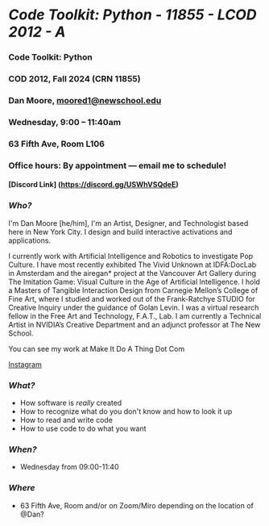 #  ___Code Toolkit: Python - 11855 - LCOD 2012 - A___

### Code Toolkit: Python
### COD 2012, Fall 2024 (CRN 11855)
### Dan Moore, moored1@newschool.edu
### Wednesday, 9:00 – 11:40am
### 63 Fifth Ave, Room L106
### Office hours: By appointment — email me to schedule!

#### [Discord Link] (https://discord.gg/USWhVSQdeE)

### _Who?_
I'm Dan Moore [he/him], I'm an Artist, Designer, and Technologist based here in New York City. I design and build interactive activations and applications.

I currently work with Artificial Intelligence and Robotics to investigate Pop Culture. I have most recently exhibited The Vivid Unknown at IDFA:DocLab in Amsterdam and the airegan* project at the Vancouver Art Gallery during The Imitation Game: Visual Culture in the Age of Artificial Intelligence. I hold a Masters of Tangible Interaction Design from Carnegie Mellon’s College of Fine Art, where I studied and worked out of the Frank-Ratchye STUDIO for Creative Inquiry under the guidance of Golan Levin. I was a virtual research fellow in the Free Art and Technology, F.A.T., Lab. I am currently a Technical Artist in NVIDIA’s Creative Department and an adjunct professor at The New School.

You can see my work at Make It Do A Thing Dot Com

[Instagram](http://instagram.com/dan.zeeeman)

### _What?_
- How software is _really_ created
- How to recognize what do you don't know and how to look it up
- How to read and write code
- How to use code to do what you want
### _When?_
- Wednesday from 09:00-11:40
### _Where_
- 63 Fifth Ave, Room and/or on Zoom/Miro depending on the location of @Dan? 

